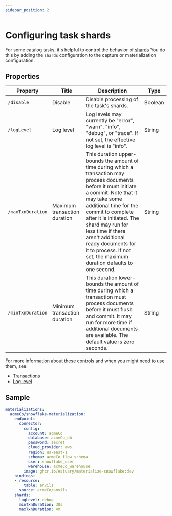 ```yaml
---
sidebar_position: 2
---
```

# Configuring task shards

For some catalog tasks, it's helpful to control the behavior of [shards](../concepts/advanced/shards.md)
You do this by adding the `shards` configuration to the capture or materialization configuration.

## Properties

| Property | Title | Description | Type |
|---|---|---|---|
| `/disable` | Disable | Disable processing of the task's shards. | Boolean |
| `/logLevel` | Log level | Log levels may currently be \"error\", \"warn\", \"info\", \"debug\", or \"trace\". If not set, the effective log level is \"info\". | String |
| `/maxTxnDuration` | Maximum transaction duration | This duration upper-bounds the amount of time during which a transaction may process documents before it must initiate a commit. Note that it may take some additional time for the commit to complete after it is initiated. The shard may run for less time if there aren't additional ready documents for it to process. If not set, the maximum duration defaults to one second. | String |
| `/minTxnDuration` | Minimum transaction duration | This duration lower-bounds the amount of time during which a transaction must process documents before it must flush and commit. It may run for more time if additional documents are available. The default value is zero seconds. | String |

For more information about these controls and when you might need to use them, see:

* [Transactions](../concepts/advanced/shards.md#transactions)
* [Log level](../concepts/advanced/logs-stats.md#log-level)

## Sample

```yaml
materializations:
  acmeCo/snowflake-materialization:
    endpoint:
      connector:
        config:
          account: acmeCo
          database: acmeCo_db
          password: secret
          cloud_provider: aws
          region: us-east-1
          schema: acmeCo_flow_schema
          user: snowflake_user
          warehouse: acmeCo_warehouse
        image: ghcr.io/estuary/materialize-snowflake:dev
    bindings:
    - resource:
        table: anvils
      source: acmeCo/anvils
    shards:
      logLevel: debug
      minTxnDuration: 30s
      maxTxnDuration: 4m
```
